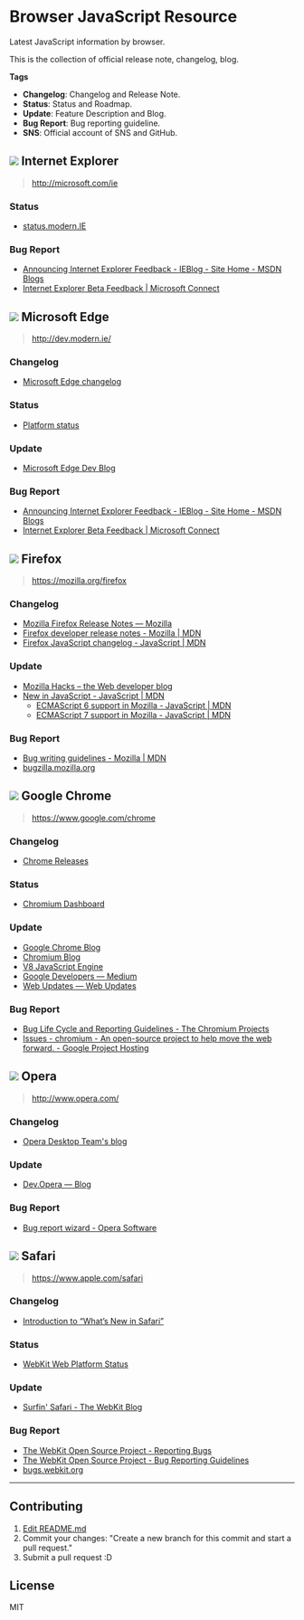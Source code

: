 # Browser JavaScript Resource

Latest JavaScript information by browser.

This is the collection of official release note, changelog, blog.

**Tags**

- **Changelog**: Changelog and Release Note.
- **Status**: Status and Roadmap.
- **Update**: Feature Description and Blog.
- **Bug Report**: Bug reporting guideline.
- **SNS**: Official account of SNS and GitHub.

<!-- IE -->

## ![](https://cdn.rawgit.com/alrra/browser-logos/11.0.0//internet-explorer/internet-explorer_32x32.png) Internet Explorer
> http://microsoft.com/ie

### Status

- [status.modern.IE](https://status.modern.ie/)

### Bug Report

- [Announcing Internet Explorer Feedback - IEBlog - Site Home - MSDN Blogs](http://blogs.msdn.com/b/ie/archive/2006/03/24/announcing-internet-explorer-feedback.aspx)
- [Internet Explorer Beta Feedback | Microsoft Connect](https://connect.microsoft.com/IE "Internet Explorer Beta Feedback | Microsoft Connect")

<!-- MSEdge -->

## ![](https://cdn.rawgit.com/alrra/browser-logos/11.0.0//edge/edge_32x32.png) Microsoft Edge
> http://dev.modern.ie/

### Changelog

- [Microsoft Edge changelog](http://dev.modern.ie/platform/changelog/ "Microsoft Edge changelog")

### Status

- [Platform status](http://dev.modern.ie/platform/status/ "Platform status")

### Update

- [Microsoft Edge Dev Blog](http://blogs.windows.com/msedgedev/ "Microsoft Edge Dev Blog")

### Bug Report

- [Announcing Internet Explorer Feedback - IEBlog - Site Home - MSDN Blogs](http://blogs.msdn.com/b/ie/archive/2006/03/24/announcing-internet-explorer-feedback.aspx)
- [Internet Explorer Beta Feedback | Microsoft Connect](https://connect.microsoft.com/IE "Internet Explorer Beta Feedback | Microsoft Connect")

<!-- Firefox -->

## ![](https://cdn.rawgit.com/alrra/browser-logos/11.0.0//firefox/firefox_32x32.png) Firefox
> https://mozilla.org/firefox

### Changelog

- [Mozilla Firefox Release Notes — Mozilla](https://www.mozilla.org/en-US/firefox/releases/)
- [Firefox developer release notes - Mozilla | MDN](https://developer.mozilla.org/Firefox/Releases)
- [Firefox JavaScript changelog - JavaScript | MDN](https://developer.mozilla.org/en-US/docs/Web/JavaScript/New_in_JavaScript/Firefox_JavaScript_changelog)

### Update

- [Mozilla Hacks – the Web developer blog](https://hacks.mozilla.org/ "Mozilla Hacks – the Web developer blog")
- [New in JavaScript - JavaScript | MDN](https://developer.mozilla.org/en-US/docs/Web/JavaScript/New_in_JavaScript)
	- [ECMAScript 6 support in Mozilla - JavaScript | MDN](https://developer.mozilla.org/en-US/docs/Web/JavaScript/New_in_JavaScript/ECMAScript_6_support_in_Mozilla)
	- [ECMAScript 7 support in Mozilla - JavaScript | MDN](https://developer.mozilla.org/en-US/docs/Web/JavaScript/New_in_JavaScript/ECMAScript_7_support_in_Mozilla)

### Bug Report

- [Bug writing guidelines - Mozilla | MDN](https://developer.mozilla.org/en-US/docs/Mozilla/QA/Bug_writing_guidelines)
- [bugzilla.mozilla.org](https://bugzilla.mozilla.org/)

<!-- Google Chrome -->

## ![](https://cdn.rawgit.com/alrra/browser-logos/11.0.0//chrome/chrome_32x32.png) Google Chrome
> https://www.google.com/chrome

### Changelog

- [Chrome Releases](http://googlechromereleases.blogspot.jp/)

### Status

- [Chromium Dashboard](https://www.chromestatus.com/features "Chromium Dashboard")

### Update

- [Google Chrome Blog](http://chrome.blogspot.jp/)
- [Chromium Blog](http://blog.chromium.org/)
- [V8 JavaScript Engine](http://v8project.blogspot.jp/ "V8 JavaScript Engine")
- [Google Developers — Medium](https://medium.com/google-developers "Google Developers — Medium")
- [Web Updates — Web Updates](https://developers.google.com/web/updates/ "Web Updates — Web Updates")

### Bug Report

- [Bug Life Cycle and Reporting Guidelines - The Chromium Projects](http://www.chromium.org/for-testers/bug-reporting-guidelines)
- [Issues - chromium - An open-source project to help move the web forward. - Google Project Hosting](https://code.google.com/p/chromium/issues/list)

<!-- Opera -->

## ![](https://cdn.rawgit.com/alrra/browser-logos/11.0.0//opera/opera_32x32.png) Opera
> http://www.opera.com/

### Changelog

- [Opera Desktop Team's blog](http://blogs.opera.com/desktop/)

### Update

- [Dev.Opera — Blog](https://dev.opera.com/blog/ "Dev.Opera — Blog")

### Bug Report

- [Bug report wizard - Opera Software](https://bugs.opera.com/wizard/)

<!-- Safari -->

## ![](https://cdn.rawgit.com/alrra/browser-logos/11.0.0//safari/safari_32x32.png) Safari
> https://www.apple.com/safari

### Changelog

- [Introduction to “What’s New in Safari”](https://developer.apple.com/library/prerelease/mac/releasenotes/General/WhatsNewInSafari/Introduction/Introduction.html "Introduction to “What’s New in Safari”")

### Status

- [WebKit Web Platform Status](http://www.webkit.org/status.html "WebKit Web Platform Status")

### Update

- [Surfin' Safari - The WebKit Blog](https://www.webkit.org/blog/)

### Bug Report

- [The WebKit Open Source Project - Reporting Bugs](http://www.webkit.org/quality/reporting.html)
- [The WebKit Open Source Project - Bug Reporting Guidelines](http://www.webkit.org/quality/bugwriting.html)
- [bugs.webkit.org](https://bugs.webkit.org/)

-----

## Contributing

1. [Edit README.md](https://github.com/azu/browser-javascript-resource/edit/master/README.md)
2. Commit your changes: "Create a new branch for this commit and start a pull request."
3. Submit a pull request :D

## License

MIT
